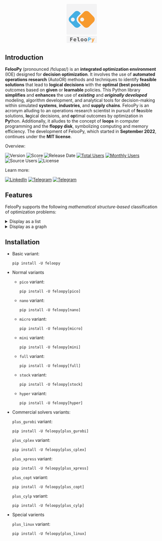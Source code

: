 

<p align="center">
   <img src="miscellaneous/logo/logo1.png" width="20%">
</p>


## Introduction

**FelooPy** (pronounced /fɛlupaɪ/) is an **integrated optimization environment** (IOE) designed for **decision optimization**. It involves the use of **automated operations research** (AutoOR) methods and techniques to identify **feasible solutions** that lead to **logical decisions** with the **optimal (best possible)** outcomes based on **given** or **learnable** policies. This Python library **simplifies** and **enhances** the use of **_existing_** and **_originally developed_** modeling, algorithm development, and analytical tools for decision-making within simulated **systems**, **industries**, and **supply chains**. FelooPy is an acronym alluding to an operations research scientist in pursuit of **fe**asible solutions, **lo**gical decisions, and **op**timal outcomes by optimization in **Py**thon. Additionally, it alludes to the concept of **loops** in computer programming and the **floppy disk**, symbolizing computing and memory efficiency. The development of FelooPy, which started in **September 2022**, continues under the **MIT license**.

Overview:

![Version](https://img.shields.io/static/v1?label=pypi&message=v0.2.7&color=darkgreen)
![Score](https://img.shields.io/github/stars/ktafakkori/feloopy?label=score&color=darkgreen)
![Release Date](https://img.shields.io/github/release-date/ktafakkori/feloopy?label=release%20date&color=darkgreen)
[![Total Users](https://static.pepy.tech/personalized-badge/feloopy?period=total&units=international_system&left_color=grey&right_color=blue&left_text=total%20users)](https://pepy.tech/project/feloopy?&left_text=totalusers)
[![Monthly Users](https://img.shields.io/pypi/dm/feloopy?label=monthly%20users&color=blue)](https://pypistats.org/packages/feloopy)
![Source Users](https://img.shields.io/github/downloads/ktafakkori/feloopy/total?label=source%20users&color=blue)
![License](https://img.shields.io/static/v1?label=license&message=MIT&color=darkred)

Learn more:

[![LinkedIn](https://img.shields.io/badge/LinkedIn%20Group%20-blue?&color=darkblue&label=join)](https://www.linkedin.com/groups/12881077/) [![Telegram](https://img.shields.io/badge/Telegram%20Group%20-blue?&color=darkblue&label=join)](https://t.me/feloop_group)
[![Telegram](https://img.shields.io/badge/Instagram%20Page%20-blue?&color=darkblue&label=follow)](https://instagram.com/feloop_page)

## Features

FelooPy supports the following _mathematical structure-based_ classification of optimization problems:

<details>
<summary>Display as a list</summary>

- Numerical optimization
   - Linear Programming (LP)
      - [Unconstrained] Linear Programming (ULP, or LP)
      - [Constrained] Linear Programming (CLP, or LP)
      - General Linear Programming (GLP, or LP)
   - Non-Linear Programming (NLP)
      - with non-linear objectives
         - [Unconstrained] Quadratic Programming (UQP, or QP)
         - [Constrained] Quadratic Programming (CQP, or QP)
      - with non-linear constraints
         - Second Order Cone Programming (SOCP)
      - with non-linear objectives and constraints
         - General Non-Linear Programming (GNLP)
- Combinatorial optimization
   - Integer Programming (IP)
      - Pure Integer Linear Programming (PILP)
         - [Unconstrained] Pure Integer Linear Programming (UPILP, or PILP)
         - [Constrained] Pure Integer Linear Programming (CPILP, or PILP)
      - Pure Integer Non-Linear Programming (PINLP)
         - with non-linear objectives
            - [Unconstrained] Integer Quadratic Programming (UIQP, IQP, or QUIO)
            - [Unconstrained] Binary Quadratic Programming (UBQP, BQP, or QUBO)
            - [Constrained] Integer Quadratic Programming (CIQP, IQP, or QUIO)
            - [Constrained] Binary Quadratic Programming (CBQP, BQP, or QUBO)
         - with non-linear constraints
         - with non-linear objectives and constraints
            - General Pure Integer Non-Linear Programming (GPINLP)
   - Mixed Integer Programming (MIP)
      - Mixed Integer Linear Programming (MILP)
         - [Unconstrained] Mixed Integer Linear Programming (UMILP, or MILP)
         - [Constrained] Mixed Integer Linear Programming (CMILP, or MILP)
      - Mixed Integer Non-Linear Programming (MINLP)
         - with non-linear objectives
            - [Unconstrained] Mixed Integer Quadratic Programming (UMIQP, or MIQP)
            - [Constrained] Mixed Integer Quadratic Programming (CMIQP, or MIQP)
         - with non-linear constraints
         - with non-linear objectives and constraints
            - General Mixed Integer Non-Linear Programming (GMINLP, or GMIP)

_Credit: Keivan Tafakkori_

</details>

<details>
<summary>Display as a graph</summary>

```mermaid
graph LR 
 CLASS["FelooPy"] --> SUBCLASS1["Numerical Optimization"]
 CLASS["FelooPy"] --> SUBCLASS2["Combinatorial Optimization"]
 SUBCLASS1["Numerical Optimization"] --> A["LP"]
 SUBCLASS1["Numerical Optimization"] --> B["NLP"]
 SUBCLASS2["Combinatorial Optimization"] --> C["IP"]
 SUBCLASS2["Combinatorial Optimization"] --> D["MIP"]
 A["LP"] --> A1["ULP, or LP"]
 A["LP"] --> A2["CLP, or LP"]
 A["LP"] --> A3["GLP, or LP"]
 B["NLP"] --> B1["NLO"]
 B1["NLO"] --> B11["UQP, or QP"]
 B1["NLO"] --> B12["CQP, or QP"]
 B["NLP"] --> B2["NLC"]
 B2["NLC"] --> B21["SOCP"]
 B["NLP"] --> B3["NLOC"]
 B3["NLOC"] --> B31["GNLP"]
 C["IP"] --> C1["PILP"]
 C1["PLIP"] --> C11["UPILP, or PILP"]
 C1["PLIP"] --> C12["CPILP, or PILP"]
 C["IP"] --> C2["PINLP"]
 C2["PINLP"] --> C21["NLO"]
 C21["NLO"] --> C211["UIQP, IQP, or UQIO"]
 C21["NLO"] --> C212["UBQP, BQP, or UBIO"]
 C21["NLO"] --> C213["CIQP, IQP, or CQIO"]
 C21["NLO"] --> C214["CBQP, BQP, or CBIO"]
 C2["PINLP"] --> C22["NLC"]
 C2["PINLP"] --> C23["NLOC"]
 C23["NLOC"] --> C231["GPINLP"]
 D["MIP"] --> D1["MILP"]  
 D1["MILP"] --> D11["UMILP, or MILP"]
 D1["MILP"] --> D12["CMILP, or MILP"]
 D["MIP"] --> D2["MINLP"]  
 D2["MINLP"] --> D21["NLO"]
 D21["NLO"] --> D211["UMIQP"]
 D21["NLO"] --> D212["CMIQP"]
 D2["MINLP"] --> D22["NLC"]
 D2["MINLP"] --> D23["NLOC"]
 D23["NLOC"] --> D231["GMINLP, or GMIP"]
```

_Credit: Keivan Tafakkori_

</details>

## Installation

- Basic variant:

   ```terminal
   pip install -U feloopy
   ```

- Normal variants

   - `pico` variant:

      ```terminal
      pip install -U feloopy[pico]
      ```

   - `nano` variant:

      ```terminal
      pip install -U feloopy[nano]
      ```

   - `micro` variant:

      ```terminal
      pip install -U feloopy[micro]
      ```

   - `mini` variant:

      ```terminal
      pip install -U feloopy[mini]
      ```   

   - `full` variant:
      
      ```terminal
      pip install -U feloopy[full]
      ```
      
   - `stock` variant:

      ```terminal
      pip install -U feloopy[stock]
      ```

   - `hyper` variant:

      ```terminal
      pip install -U feloopy[hyper]
      ```

- Commercial solvers variants:

   `plus_gurobi` variant:

   ```terminal
   pip install -U feloopy[plus_gurobi]
   ```

   `plus_cplex` variant:

   ```terminal
   pip install -U feloopy[plus_cplex]
   ```

   `plus_xpress` variant:

   ```terminal
   pip install -U feloopy[plus_xpress]
   ```

   `plus_copt` variant:

   ```terminal
   pip install -U feloopy[plus_copt]
   ```

   `plus_cylp` variant:

   ```terminal
   pip install -U feloopy[plus_cylp]
   ```

 - Special varients

   `plus_linux` variant:

   ```terminal
   pip install -U feloopy[plus_linux]
   ```
